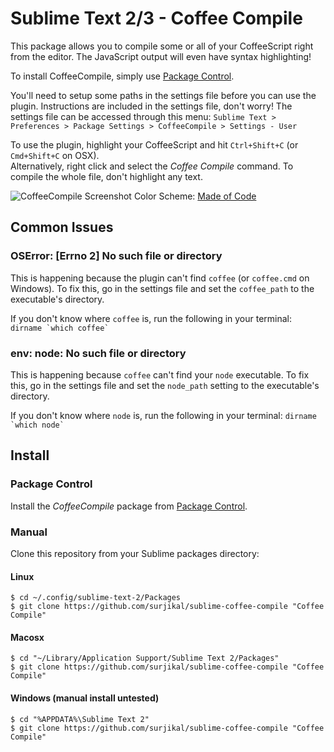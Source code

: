 # Sublime Text 2/3 - Coffee Compile

This package allows you to compile some or all of your CoffeeScript right from the editor.
The JavaScript output will even have syntax highlighting!

To install CoffeeCompile, simply use [Package Control](http://wbond.net/sublime_packages/package_control).

You'll need to setup some paths in the settings file before you can use the plugin. Instructions are
included in the settings file, don't worry! The settings file can be accessed through this menu:
`Sublime Text > Preferences > Package Settings > CoffeeCompile > Settings - User`

To use the plugin, highlight your CoffeeScript and hit `Ctrl+Shift+C` (or `Cmd+Shift+C` on OSX).<br>
Alternatively, right click and select the _Coffee Compile_ command. To compile the whole file, don't
highlight any text.


![CoffeeCompile Screenshot](http://i.imgur.com/2J49Q.png)
Color Scheme: [Made of Code](http://madeofcode.com/posts/29-photo-my-new-textmate-theme-8220-made-of-code-8221-mdash-download-9-feb-2010-update-t)

## Common Issues

### OSError: [Errno 2] No such file or directory

This is happening because the plugin can't find `coffee` (or `coffee.cmd` on Windows). To fix this,
go in the settings file and set the `coffee_path` to the executable's directory.

If you don't know where `coffee` is, run the following in your terminal: ``dirname `which coffee` ``

### env: node: No such file or directory

This is happening because `coffee` can't find your `node` executable. To fix this, go in the settings
file and set the `node_path` setting to the executable's directory.

If you don't know where `node` is, run the following in your terminal: ``dirname `which node` ``


## Install

### Package Control
Install the _CoffeeCompile_ package from [Package Control](http://wbond.net/sublime_packages/package_control).


### Manual

Clone this repository from your Sublime packages directory:

#### Linux
```
$ cd ~/.config/sublime-text-2/Packages
$ git clone https://github.com/surjikal/sublime-coffee-compile "Coffee Compile"
```

#### Macosx
```
$ cd "~/Library/Application Support/Sublime Text 2/Packages"
$ git clone https://github.com/surjikal/sublime-coffee-compile "Coffee Compile"
```

#### Windows (manual install untested)
```
$ cd "%APPDATA%\Sublime Text 2"
$ git clone https://github.com/surjikal/sublime-coffee-compile "Coffee Compile"
```
